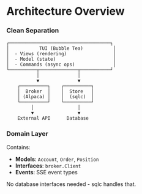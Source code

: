 # Architecture Overview

### Clean Separation

```
┌─────────────────────────────────────┐
│           TUI (Bubble Tea)           │
│  - Views (rendering)                 │
│  - Model (state)                     │
│  - Commands (async ops)              │
└──────────┬──────────────┬───────────┘
           │              │
           ▼              ▼
    ┌──────────┐    ┌──────────┐
    │  Broker  │    │  Store   │
    │ (Alpaca) │    │  (sqlc)  │
    └──────────┘    └──────────┘
         │                │
         ▼                ▼
    External API      Database
```

### Domain Layer

Contains:

- **Models**: `Account`, `Order`, `Position`
- **Interfaces**: `broker.Client`
- **Events**: SSE event types

No database interfaces needed - sqlc handles that.
